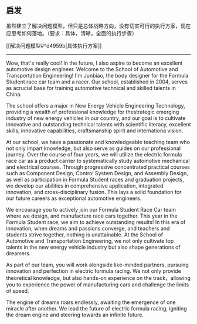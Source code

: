 ## 启发

虽然建立了解决问题模型，但只是总体战略方向，没有切实可行的执行方案，现在应思考如何落地。（要求：具体，清晰，全面的执行步骤）

[[解决问题模型#^d4959b|具体执行方案]]

___


Wow, that's really cool! In the future, I also aspire to become an excellent automotive design engineer. Welcome to the School of Automotive and Transportation Engineering! I'm Junbiao, the body designer for the Formula Student race car team and a racer. Our school, established in 2004, serves as acrucial base for training automotive technical and skilled talents in China.

The school offers a major in New Energy Vehicle Engineering Technology,  providing a wealth of professional knowledge for thestrategic emerging industry of new energy vehicles in our country, and our goal is to cultivate innovative and outstanding technical talents with scientific literacy, excellent skills, innovative capabilities, craftsmanship spirit and internationa  vision.

At our school, we have a passionate and knowledgeable teaching team who not only impart knowledge, but also serve as guides on our professional journey. Over the course of four years, we will utilize the electric formula race car as a product carrier to systematically study automotive mechanical and electrical courses. Through progressive concentrated practical courses such as Component Design, Control System Design, and Assembly Design, as well as participation in Formula Student races and graduation projects, we develop our abilities in comprehensive application, integrated innovation, and cross-disciplinary fusion. This lays a solid foundation for our future careers as exceptional automotive engineers.

We  encourage you to actively join our Formula Student Race Car team where  we design, and manufacture race cars together. This year in the Formula Student race, we aim to achieve outstanding results! In this era of innovation, when dreams and passions converge, and teachers and students strive together, nothing is unattainable. At the School of Automotive and Transportation Engineering, we not only cultivate top talents in the new energy vehicle industry but also shape generations of dreamers.

As part of our team, you will work alongside like-minded partners, pursuing innovation and perfection in electric formula racing. We not only provide theoretical knowledge, but also hands-on experience on the track，allowing you to experience the power of manufacturing cars and challenge the limits of speed.

The engine of dreams roars endlessly, awaiting the emergence of one miracle after another. We lead the future of electric formula racing,  igniting the dream engine and steering towards an infinite future.